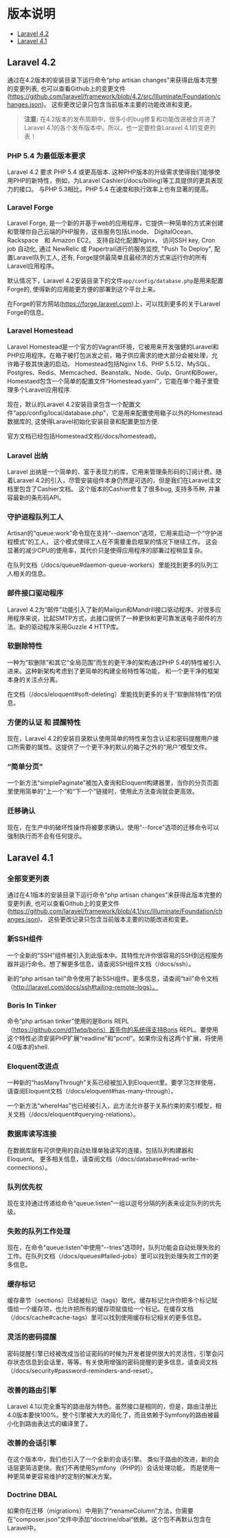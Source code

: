 # 版本说明

- [Laravel 4.2](#laravel-4.2)
- [Laravel 4.1](#laravel-4.1)

<a name="laravel-4.2"></a>
## Laravel 4.2

通过在4.2版本的安装目录下运行命令“php artisan changes”来获得此版本完整的变更列表, 也可以查看Github上的变更文件(https://github.com/laravel/framework/blob/4.2/src/Illuminate/Foundation/changes.json)。 这些更改记录只包含当前版本主要的功能改进和变更。

> **注意:** 在4.2版本的发布周期中，很多小的bug修复和功能改进被合并进了Laravel 4.1的各个发布版本中。所以，也一定要检查Laravel 4.1的变更列表！

### PHP 5.4 为最低版本要求

Laravel 4.2 要求 PHP 5.4 或更高版本. 这种PHP版本的升级需求使得我们能够使用PHP的新特性，例如，为Laravel Cashier(/docs/billing)等工具提供的更具表现力的接口。 与PHP 5.3相比，PHP 5.4 在速度和执行效率上也有显著的提高。

### Laravel Forge

Laravel Forge, 是一个新的并基于web的应用程序，它提供一种简单的方式来创建和管理你自己云端的PHP服务，这些服务包括Linode、 DigitalOcean、 Rackspace　和 Amazon EC2。 支持自动化配置Nginx， 访问SSH key, Cron job 自动化, 通过 NewRelic 或 Papertrail进行的服务监控, "Push To Deploy", 配置Laravel队列工人, 还有, Forge提供最简单且最经济的方式来运行你的所有Laravel应用程序。

默认情况下，Laravel 4.2安装目录下的文件`app/config/database.php`是用来配置Forge的, 使得新的应用能更方便的部署到这个平台上来。

在Forge的官方网站(https://forge.laravel.com)上，可以找到更多的关于Laravel Forge的信息。

### Laravel Homestead

Laravel Homestead是一个官方的Vagrant环境，它被用来开发强健的Laravel和PHP应用程序。在箱子被打包派发之前，箱子供应需求的绝大部分会被处理，允许箱子极其快速的启动。 Homestead包括Nginx 1.6、PHP 5.5.12、MySQL、Postgres、Redis、Memcached、Beanstalk、Node、Gulp、Grunt和Bower。Homestaed包含一个简单的配置文件“Homestead.yaml”，它能在单个箱子里管理多个Laravel应用程序.

现在，默认的Laravel 4.2安装目录包含一个配置文件“app/config/local/database.php”，它是用来配置使用箱子以外的Homestead数据库的, 这使得Laravel初始化安装目录和配置更加方便.

官方文档已经包括Homestead文档(/docs/homestead)。

### Laravel 出纳

Laravel 出纳是一个简单的、富于表现力的库，它用来管理条形码的订阅计费。随着Laravel 4.2的引入，尽管安装组件本身仍然是可选的，但是我们在Laravel主文档里包含了Cashier文档。 这个版本的Cashier修复了很多bug, 支持多币种, 并兼容最新的条形码API。

### 守护进程队列工人

Artisan的“queue:work”命令现在支持“--daemon”选项，它用来启动一个“守护进程模式”的工人， 这个模式使得工人在不需要重启框架的情况下继续工作。 这会显著的减少CPU的使用率，其代价只是使得应用程序的部署过程稍显复杂。

在队列文档（/docs/queue#daemon-queue-workers）里能找到更多的队列工人相关的信息。

### 邮件接口驱动程序

Laravel 4.2为“邮件”功能引入了新的Mailgun和Mandrill接口驱动程序。对很多应用程序来说，比起SMTP方式，此接口提供了一种更快和更可靠发送电子邮件的方法。新的驱动程序采用Guzzle 4 HTTP库。

### 软删除特性

一种为“软删除”和其它“全局范围”而生的更干净的架构通过PHP 5.4的特性被引入进来。这种新架构考虑到了更简单的构建全局特性等功能， 和一个更干净的框架本身的关注点分离。

在文档（/docs/eloquent#soft-deleting）里能找到更多的关于“软删除特性”的信息。

### 方便的认证 和 提醒特性

现在，Laravel 4.2的安装目录默认使用简单的特性来包含认证和密码提醒用户接口所需要的属性。这提供了一个更干净的默认的箱子之外的“用户”模型文件。

### “简单分页”

一个新方法“simplePaginate”被加入查询和Eloquent构建器里，当你的分页页面里使用简单的“上一个”和“下一个”链接时，使用此方法查询就会更高效。

### 迁移确认

现在，在生产中的破坏性操作将被要求确认。使用“--force”选项的迁移命令可以强制执行而不会有任何提示。

<a name="laravel-4.1"></a>
## Laravel 4.1

### 全部变更列表

通过在4.1版本的安装目录下运行命令“php artisan changes”来获得此版本完整的变更列表, 也可以查看Github上的变更文件(https://github.com/laravel/framework/blob/4.1/src/Illuminate/Foundation/changes.json)。 这些更改记录只包含当前版本主要的功能改进和变更。

### 新SSH组件

一个全新的“SSH”组件被引入到此版本中。其特性允许你很容易的SSH到远程服务器并运行命令。想了解更多信息，请查阅SSH组件文档（/docs/ssh）。

新的“php artisan tail”命令使用了新SSH组件。更多信息，请查阅“tail”命令文档（http://laravel.com/docs/ssh#tailing-remote-logs）。

### Boris In Tinker

命令“php artisan tinker”使用的是Boris REPL（https://github.com/d11wtq/boris）首先你的系统得支持Boris REPL。要使用这个特性必须安装PHP扩展“readline”和“pcntl”。如果你没有这两个扩展，将使用4.0版本的shell.

### Eloquent改进点

一种新的“hasManyThrough”关系已经被加入到Eloquent里。要学习怎样使用，请查阅Eloquent文档（/docs/eloquent#has-many-through）。

一个新方法“whereHas”也已经被引入，此方法允许基于关系约束的索引模型，相关文档（/docs/eloquent#querying-relations）。

### 数据库读写连接

在数据库层有可供使用的自动处理单独读写的连接，包括队列构建器和Eloquent。 更多相关信息，请查阅文档（/docs/database#read-write-connections）。

### 队列优先权

现在支持通过传递给命令“queue:listen”一组以逗号分隔的列表来设定队列的优先级。

### 失败的队列工作处理

现在，在命令“queue:listen”中使用“--tries”选项时，队列功能会自动处理失败的工作。在队列文档（/docs/queues#failed-jobs）里可以找到处理失败工作的更多信息。

### 缓存标记

缓存章节（sections）已经被标记（tags）取代。缓存标记允许你把多个标记赋值给一个缓存项，也允许把所有的缓存项赋值给一个标记。在缓存文档（/docs/cache#cache-tags）里可以找到使用缓存标记相关的更多信息。

### 灵活的密码提醒

密码提醒引擎已经被改成当验证密码的时候为开发者提供很大的灵活性，引擎会闪存状态信息到会话里，等等。有关使用增强的密码提醒的更多信息，请查阅文档（/docs/security#password-reminders-and-reset）。

### 改善的路由引擎

Laravel 4.1以完全重写的路由层为特色。虽然接口是相同的，但是，路由注册比4.0版本要快100%。整个引擎被大大的简化了，而且依赖于Symfony的路由被最小化到路由表达式的编译里了。

### 改善的会话引擎

在这个版本中，我们也引入了一个全新的会话引擎。 类似于路由的改进，新的会话层更简洁更快。我们不再使用Symfony（PHP的）会话处理功能， 而是使用一种更简单更容易维护的定制的解决方案。

### Doctrine DBAL

如果你在迁移（migrations）中用到了“renameColumn”方法，你需要在“composer.json”文件中添加“doctrine/dbal”依赖。这个包不再默认包含在Laravel中。